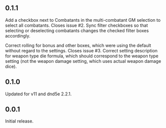 ## 0.1.1
Add a checkbox next to Combatants in the multi-combatant GM selection to select all combatants. Closes issue #2. Sync filter checkboxes so that selecting or deselecting combatants changes the checked filter boxes accordingly.

Correct rolling for bonus and other boxes, which were using the default without regard to the settings. Closes issue #3. Correct setting description for weapon type die formula, which should correspond to the weapon type setting (not the weapon damage setting, which uses actual weapon damage dice).

## 0.1.0
Updated for v11 and dnd5e 2.2.1.

## 0.0.1

Initial release.